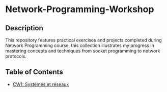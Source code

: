 # Network-Programming-Workshop

## Description

This repository features practical exercises and projects completed during Network Programming course, this collection illustrates my progress in mastering concepts and techniques from socket programming to network protocols.

## Table of Contents
- [CW1: Systèmes et réseaux](./CW1-Systèmes-et-réseaux/README.md)